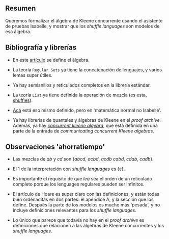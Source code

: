 
## Resumen

Queremos formalizar el álgebra de Kleene concurrente usando el asistente de pruebas Isabelle, y mostrar que los _shuffle languages_ son modelos de esa álgebra.

## Bibliografía y librerías

* En este [artículo](https://opus.bibliothek.uni-augsburg.de/opus4/frontdoor/deliver/index/docId/68908/file/CKACONCUR.pdf) se
  define el álgebra. 
  
* La teoría `Regular Sets` ya tiene la concatenación de lenguajes, y varios lemas super útiles.

* Ya hay semianillos y reticulados completos en la librería estándar.

* La teoría  `List`  ya tiene definida la operación de mezcla (es esta, [shuffles](https://isabelle.in.tum.de/library/HOL/HOL/List.html#List.shuffles|const)).

* [Acá](https://planetmath.org/shuffleoflanguages) está eso mismo definido, pero en 'matemática normal no Isabelle'.

* Ya hay librerías de quantales y álgebras de Kleene en el _proof archive_. Además, ya hay [_concurrent kleene algebra_](https://www.isa-afp.org/sessions/c2ka_distributedsystems/#CKA), que está definida en una parte de la entrada de _communicating concurrent Kleene algebras_.

## Observaciones 'ahorratiempo'

* Las mezclas de _ab_ y _cd_ son {_abcd_, _acbd_, _acdb_ _cabd_, _cdab_, _cadb_}.

* El 1 de la interpretación con _shuffle languages_ es {ε}.

* Es importante el requisito de que _leq_ sea el orden de un reticulado completo porque los lenguages regulares pueden ser infinitos.

* El artículo de Hoare es super claro con las definiciones, y están todas bien ordenaditas en dos partes: el apéndice A, y la sección que los define.
  Después la parte de los modelos es mucho más 'pesada', y no incluye definiciones relevantes para los _shuffle languages_.

* Lo único que parece que todavía no hay en el _proof archive_ es definiciones que relacionen a las álgebras de Kleene concurrentes y los _shuffle languages_.

